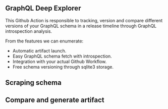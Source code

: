 GraphQL Deep Explorer
---

This Github Action is responsible to tracking, version and compare different versions of your
GraphQL schema in a release timeline through GraphQL introspection analysis.

From the features we can enumerate:

* Automatic artifact launch.
* Easy GraphQL schema fetch with introspection.
* Integration with your actual Github Workflow.
* Free schema versioning through sqlite3 storage.

Scraping schema
---

Compare and generate artifact
---